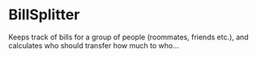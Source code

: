 # BillSplitter
Keeps track of bills for a group of people (roommates, friends etc.), and calculates who should transfer how much to who...
